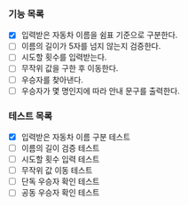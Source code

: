 ### 기능 목록
- [x] 입력받은 자동차 이름을 쉼표 기준으로 구분한다.
- [ ] 이름의 길이가 5자를 넘지 않는지 검증한다.
- [ ] 시도할 횟수를 입력받는다.
- [ ] 무작위 값을 구한 후 이동한다.
- [ ] 우승자를 찾아낸다.
- [ ] 우승자가 몇 명인지에 따라 안내 문구를 출력한다.

### 테스트 목록
- [x] 입력받은 자동차 이름 구분 테스트
- [ ] 이름의 길이 검증 테스트
- [ ] 시도할 횟수 입력 테스트
- [ ] 무작위 값 이동 테스트
- [ ] 단독 우승자 확인 테스트
- [ ] 공동 우승자 확인 테스트